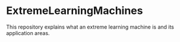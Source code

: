 # ExtremeLearningMachines
This repository explains what an extreme learning machine is and its application areas.
